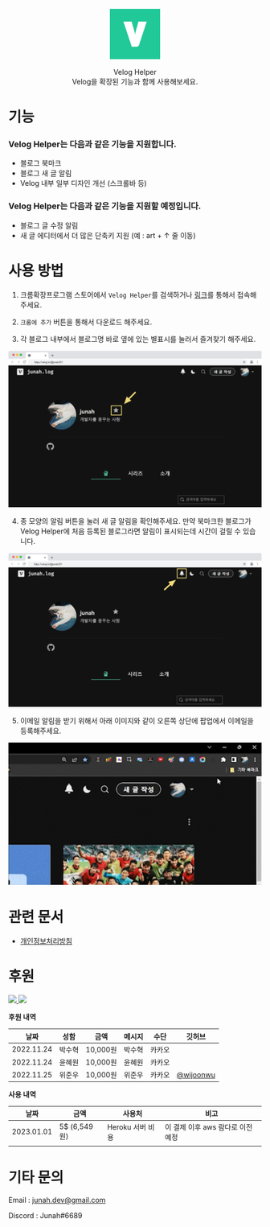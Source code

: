 <p align="center">
  <img src="./frontend/icons/icon128.png" width=100/>
</p>
<p align="center">
  Velog Helper
  <br/>  
  Velog을 확장된 기능과 함께 사용해보세요.
</p>

# 기능

### Velog Helper는 다음과 같은 기능을 지원합니다.

- 블로그 북마크
- 블로그 새 글 알림
- Velog 내부 일부 디자인 개선 (스크롤바 등)

### Velog Helper는 다음과 같은 기능을 지원할 예정입니다.

- 블로그 글 수정 알림
- 새 글 에디터에서 더 많은 단축키 지원
  (예 : art + ↑ 줄 이동)

# 사용 방법

1. 크롬확장프로그램 스토어에서 `Velog Helper`를 검색하거나 [링크](https://chrome.google.com/webstore/detail/velog-helper/limdbpmjjehbmlnmkmaadbkklkmohbag?hl=ko)를 통해서 접속해주세요.

2. `크롬에 추가` 버튼을 통해서 다운로드 해주세요.

3. 각 블로그 내부에서 블로그명 바로 옆에 있는 별표시를 눌러서 즐겨찾기 해주세요. 
<img src = "backend/app/static/image/guide/add_bookmark.png" width = "600px" />

4. 종 모양의 알림 버튼을 눌러 새 글 알림을 확인해주세요. 만약 북마크한 블로그가 Velog Helper에 처음 등록된 블로그라면 알림이 표시되는데 시간이 걸릴 수 있습니다.
<img src = "backend/app/static/image/guide/check_new_post.png" width = "600px" />

5. 이메일 알림을 받기 위해서 아래 이미지와 같이 오른쪽 상단에 팝업에서 이메일을 등록해주세요.
<img src = "backend/app/static/image/guide/set_email.gif" width = "600px" />


# 관련 문서

- [개인정보처리방침](https://junah.notion.site/e297108af58744809dd6b9f1db49efe0)

# 후원

<a href="https://toss.me/junah">
  <img src="https://static.toss.im/tds/favicon/favicon.ico" width=50/>
</a>
<a href="https://qr.kakaopay.com/FLnSPzJZZ">
  <img src="https://t1.daumcdn.net/kakaopay/icons/favicon.ico" width=50/>
</a>

**후원 내역**

| 날짜       | 성함   | 금액     | 메시지 | 수단   | 깃허브                                |
| ---------- | ------ | -------- | ------ | ------ | ------------------------------------- |
| 2022.11.24 | 박수혁 | 10,000원 | 박수혁 | 카카오 |                                       |
| 2022.11.24 | 윤혜원 | 10,000원 | 윤혜원 | 카카오 |                                       |
| 2022.11.25 | 위준우 | 10,000원 | 위준우 | 카카오 | [@wijoonwu](https://github.com/wijoonwu) |

**사용 내역**

| 날짜       | 금액         | 사용처           | 비고                              |
| ---------- | ------------ | ---------------- | --------------------------------- |
| 2023.01.01 | 5$ (6,549원) | Heroku 서버 비용 | 이 결제 이후 aws 람다로 이전 예정 |
|            |              |                  |                                   |

# 기타 문의

Email : junah.dev@gmail.com

Discord : Junah#6689
